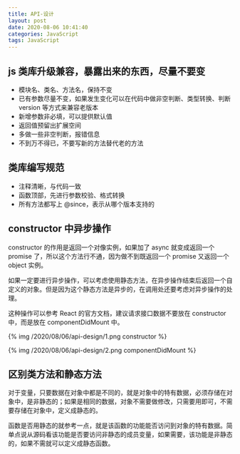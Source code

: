 ```yaml
---
title: API-设计
layout: post
date: 2020-08-06 10:41:40
categories: JavaScript
tags: JavaScript
---
```


## js 类库升级兼容，暴露出来的东西，尽量不要变

- 模块名、类名、方法名，保持不变
- 已有参数尽量不变，如果发生变化可以在代码中做非空判断、类型转换、判断 version 等方式来兼容老版本
- 新增参数非必填，可以提供默认值
- 返回值预留出扩展空间
- 多做一些非空判断，报错信息
- 不到万不得已，不要写新的方法替代老的方法

## 类库编写规范

- 注释清晰，与代码一致
- 函数顶部，先进行参数校验、格式转换
- 所有方法都写上 @since，表示从哪个版本支持的

## constructor 中异步操作

constructor 的作用是返回一个对像实例，如果加了 async 就变成返回一个 promise 了，所以这个方法行不通，因为做不到既返回一个 promise 又返回一个 object 实例。

如果一定要进行异步操作，可以考虑使用静态方法，在异步操作结束后返回一个自定义的对象。但是因为这个静态方法是异步的，在调用处还要考虑对异步操作的处理。

这种操作可以参考 React 的官方文档，建议请求接口数据不要放在 constructor 中，而是放在 componentDidMount 中。

{% img /2020/08/06/api-design/1.png constructor %}

{% img /2020/08/06/api-design/2.png componentDidMount %}

## 区别类方法和静态方法

对于变量，只要数据在对象中都是不同的，就是对象中的特有数据，必须存储在对象中，是非静态的；如果是相同的数据，对象不需要做修改，只需要用即可，不需要存储在对象中，定义成静态的。

函数是否用静态的就参考一点，就是该函数的功能能否访问到对象的特有数据。简单点说从源码看该功能是否要访问非静态的成员变量，如果需要，该功能是非静态的，如果不需就可以定义成静态函数。
